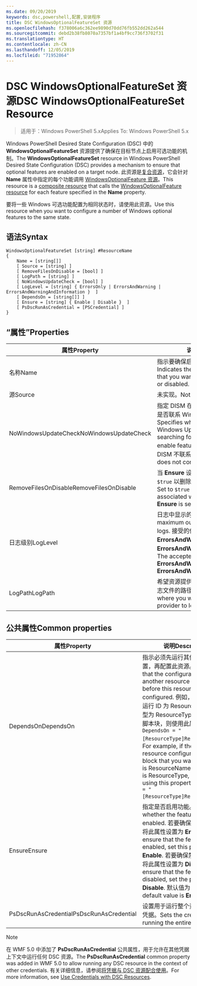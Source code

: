 ```yaml
---
ms.date: 09/20/2019
keywords: dsc,powershell,配置,安装程序
title: DSC WindowsOptionalFeatureSet 资源
ms.openlocfilehash: f378006a6c362ee9890d70dd76fb552dd262a544
ms.sourcegitcommit: debd2b38fb8070a7357bf1a4bf9cc736f3702f31
ms.translationtype: HT
ms.contentlocale: zh-CN
ms.lasthandoff: 12/05/2019
ms.locfileid: "71952864"
---
```

# <a name="dsc-windowsoptionalfeatureset-resource"></a><span data-ttu-id="9f44c-103">DSC WindowsOptionalFeatureSet 资源</span><span class="sxs-lookup"><span data-stu-id="9f44c-103">DSC WindowsOptionalFeatureSet Resource</span></span>

> <span data-ttu-id="9f44c-104">适用于：Windows PowerShell 5.x</span><span class="sxs-lookup"><span data-stu-id="9f44c-104">Applies To: Windows PowerShell 5.x</span></span>

<span data-ttu-id="9f44c-105">Windows PowerShell Desired State Configuration (DSC) 中的 **WindowsOptionalFeatureSet** 资源提供了确保在目标节点上启用可选功能的机制。</span><span class="sxs-lookup"><span data-stu-id="9f44c-105">The **WindowsOptionalFeatureSet** resource in Windows PowerShell Desired State Configuration (DSC) provides a mechanism to ensure that optional features are enabled on a target node.</span></span> <span data-ttu-id="9f44c-106">此资源是[复合资源](../../../resources/authoringResourceComposite.md)，它会针对 **Name** 属性中指定的每个功能调用 [WindowsOptionalFeature 资源](windowsOptionalFeatureResource.md)。</span><span class="sxs-lookup"><span data-stu-id="9f44c-106">This resource is a [composite resource](../../../resources/authoringResourceComposite.md) that calls the [WindowsOptionalFeature resource](windowsOptionalFeatureResource.md) for each feature specified in the **Name** property.</span></span>

<span data-ttu-id="9f44c-107">要将一些 Windows 可选功能配置为相同状态时，请使用此资源。</span><span class="sxs-lookup"><span data-stu-id="9f44c-107">Use this resource when you want to configure a number of Windows optional features to the same state.</span></span>

## <a name="syntax"></a><span data-ttu-id="9f44c-108">语法</span><span class="sxs-lookup"><span data-stu-id="9f44c-108">Syntax</span></span>

```Syntax
WindowsOptionalFeatureSet [string] #ResourceName
{
    Name = [string[]]
    [ Source = [string] ]
    [ RemoveFilesOnDisable = [bool] ]
    [ LogPath = [string] ]
    [ NoWindowsUpdateCheck = [bool] ]
    [ LogLevel = [string] { ErrorsOnly | ErrorsAndWarning | ErrorsAndWarningAndInformation }  ]
    [ DependsOn = [string[]] ]
    [ Ensure = [string] { Enable | Disable }  ]
    [ PsDscRunAsCredential = [PSCredential] ]
}
```

## <a name="properties"></a><span data-ttu-id="9f44c-109">“属性”</span><span class="sxs-lookup"><span data-stu-id="9f44c-109">Properties</span></span>

|<span data-ttu-id="9f44c-110">属性</span><span class="sxs-lookup"><span data-stu-id="9f44c-110">Property</span></span> |<span data-ttu-id="9f44c-111">说明</span><span class="sxs-lookup"><span data-stu-id="9f44c-111">Description</span></span> |
|---|---|
|<span data-ttu-id="9f44c-112">名称</span><span class="sxs-lookup"><span data-stu-id="9f44c-112">Name</span></span> |<span data-ttu-id="9f44c-113">指示要确保启用或禁用的功能的名称。</span><span class="sxs-lookup"><span data-stu-id="9f44c-113">Indicates the name of the features that you want to ensure are enabled or disabled.</span></span> |
|<span data-ttu-id="9f44c-114">源</span><span class="sxs-lookup"><span data-stu-id="9f44c-114">Source</span></span> |<span data-ttu-id="9f44c-115">未实现。</span><span class="sxs-lookup"><span data-stu-id="9f44c-115">Not implemented.</span></span> |
|<span data-ttu-id="9f44c-116">NoWindowsUpdateCheck</span><span class="sxs-lookup"><span data-stu-id="9f44c-116">NoWindowsUpdateCheck</span></span> |<span data-ttu-id="9f44c-117">指定 DISM 在搜索源文件以启用功能时是否联系 Windows 更新 (WU)。</span><span class="sxs-lookup"><span data-stu-id="9f44c-117">Specifies whether DISM contacts Windows Update (WU) when searching for the source files to enable features.</span></span> <span data-ttu-id="9f44c-118">如果为 `$true`，则 DISM 不联系 WU。</span><span class="sxs-lookup"><span data-stu-id="9f44c-118">If `$true`, DISM does not contact WU.</span></span> |
|<span data-ttu-id="9f44c-119">RemoveFilesOnDisable</span><span class="sxs-lookup"><span data-stu-id="9f44c-119">RemoveFilesOnDisable</span></span> |<span data-ttu-id="9f44c-120">当 **Ensure** 设置为 **Absent** 时，设置为 `$true` 以删除与功能关联的所有文件。</span><span class="sxs-lookup"><span data-stu-id="9f44c-120">Set to `$true` to remove all files associated with the features when **Ensure** is set to **Absent**.</span></span> |
|<span data-ttu-id="9f44c-121">日志级别</span><span class="sxs-lookup"><span data-stu-id="9f44c-121">LogLevel</span></span> |<span data-ttu-id="9f44c-122">日志中显示的最大输出级别。</span><span class="sxs-lookup"><span data-stu-id="9f44c-122">The maximum output level shown in the logs.</span></span> <span data-ttu-id="9f44c-123">接受的值包括：**ErrorsOnly**、**ErrorsAndWarning** 和 **ErrorsAndWarningAndInformation**。</span><span class="sxs-lookup"><span data-stu-id="9f44c-123">The accepted values are: **ErrorsOnly**, **ErrorsAndWarning**, and **ErrorsAndWarningAndInformation**.</span></span> |
|<span data-ttu-id="9f44c-124">LogPath</span><span class="sxs-lookup"><span data-stu-id="9f44c-124">LogPath</span></span> |<span data-ttu-id="9f44c-125">希望资源提供程序在其中记录操作的日志文件的路径。</span><span class="sxs-lookup"><span data-stu-id="9f44c-125">The path to a log file where you want the resource provider to log the operation.</span></span> |

## <a name="common-properties"></a><span data-ttu-id="9f44c-126">公共属性</span><span class="sxs-lookup"><span data-stu-id="9f44c-126">Common properties</span></span>

|<span data-ttu-id="9f44c-127">属性</span><span class="sxs-lookup"><span data-stu-id="9f44c-127">Property</span></span> |<span data-ttu-id="9f44c-128">说明</span><span class="sxs-lookup"><span data-stu-id="9f44c-128">Description</span></span> |
|---|---|
|<span data-ttu-id="9f44c-129">DependsOn</span><span class="sxs-lookup"><span data-stu-id="9f44c-129">DependsOn</span></span> |<span data-ttu-id="9f44c-130">指示必须先运行其他资源的配置，再配置此资源。</span><span class="sxs-lookup"><span data-stu-id="9f44c-130">Indicates that the configuration of another resource must run before this resource is configured.</span></span> <span data-ttu-id="9f44c-131">例如，如果想要首先运行 ID 为 ResourceName、类型为 ResourceType 的资源配置脚本块，则使用此属性的语法为 `DependsOn = "[ResourceType]ResourceName"`。</span><span class="sxs-lookup"><span data-stu-id="9f44c-131">For example, if the ID of the resource configuration script block that you want to run first is ResourceName and its type is ResourceType, the syntax for using this property is `DependsOn = "[ResourceType]ResourceName"`.</span></span> |
|<span data-ttu-id="9f44c-132">Ensure</span><span class="sxs-lookup"><span data-stu-id="9f44c-132">Ensure</span></span> |<span data-ttu-id="9f44c-133">指定是否启用功能。</span><span class="sxs-lookup"><span data-stu-id="9f44c-133">Specifies whether the features are enabled.</span></span> <span data-ttu-id="9f44c-134">若要确保启用功能，请将此属性设置为 **Enable**。</span><span class="sxs-lookup"><span data-stu-id="9f44c-134">To ensure that the features are enabled, set this property to **Enable**.</span></span> <span data-ttu-id="9f44c-135">若要确保禁用功能，请将此属性设置为 **Disable**。</span><span class="sxs-lookup"><span data-stu-id="9f44c-135">To ensure that the features are disabled, set the property to **Disable**.</span></span> <span data-ttu-id="9f44c-136">默认值为 **Enable**。</span><span class="sxs-lookup"><span data-stu-id="9f44c-136">The default value is **Enable**.</span></span> |
|<span data-ttu-id="9f44c-137">PsDscRunAsCredential</span><span class="sxs-lookup"><span data-stu-id="9f44c-137">PsDscRunAsCredential</span></span> |<span data-ttu-id="9f44c-138">设置用于运行整个资源的身份的凭据。</span><span class="sxs-lookup"><span data-stu-id="9f44c-138">Sets the credential for running the entire resource as.</span></span> |

> [!NOTE]
> <span data-ttu-id="9f44c-139">在 WMF 5.0 中添加了 **PsDscRunAsCredential** 公共属性，用于允许在其他凭据上下文中运行任何 DSC 资源。</span><span class="sxs-lookup"><span data-stu-id="9f44c-139">The **PsDscRunAsCredential** common property was added in WMF 5.0 to allow running any DSC resource in the context of other credentials.</span></span> <span data-ttu-id="9f44c-140">有关详细信息，请参阅[将凭据与 DSC 资源配合使用](../../../configurations/runasuser.md)。</span><span class="sxs-lookup"><span data-stu-id="9f44c-140">For more information, see [Use Credentials with DSC Resources](../../../configurations/runasuser.md).</span></span>
